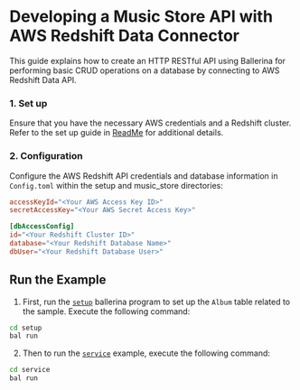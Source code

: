 # Developing a Music Store API with AWS Redshift Data Connector

This guide explains how to create an HTTP RESTful API using Ballerina for performing basic CRUD operations on a database by connecting to AWS Redshift Data API.

### 1. Set up

Ensure that you have the necessary AWS credentials and a Redshift cluster. Refer to the set up guide in [ReadMe](https://github.com/ballerina-platform/module-ballerinax-aws.redshiftdata/tree/main/README.md) for additional details.

### 2. Configuration

Configure the AWS Redshift API credentials and database information in `Config.toml` within the setup and music_store directories:

```toml
accessKeyId="<Your AWS Access Key ID>"
secretAccessKey="<Your AWS Secret Access Key>"

[dbAccessConfig]
id="<Your Redshift Cluster ID>"
database="<Your Redshift Database Name>"
dbUser="<Your Redshift Database User>"
```

## Run the Example

1. First, run the [`setup`](https://github.com/ballerina-platform/module-ballerinax-aws.redshiftdata/tree/main/examples/music-store/setup) ballerina program to set up the `Album` table related to the sample. Execute the following command:

```bash
cd setup
bal run
```

2. Then to run the [`service`](https://github.com/ballerina-platform/module-ballerinax-aws.redshiftdata/tree/main/examples/music-store/service) example, execute the following command:

```bash
cd service
bal run
```
